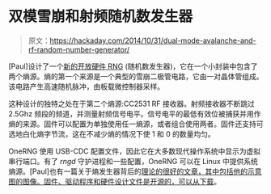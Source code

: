 # 双模雪崩和射频随机数发生器

> 原文：<https://hackaday.com/2014/10/31/dual-mode-avalanche-and-rf-random-number-generator/>

[Paul]设计了一个[新的开放硬件 RNG](http://moonbaseotago.com/onerng/) (随机数发生器)，它在一个小封装中包含了两个熵源。熵的第一个来源是一个典型的雪崩二极管电路，它由一对晶体管组成。该电路产生高速随机脉冲，由板载微控制器采样。

这种设计的独特之处在于第二个熵源:CC2531 RF 接收器。射频接收器不断跳过 2.5Ghz 频段的频道，并测量射频信号电平。信号电平的最低有效位被捕获并用作熵的来源。固件可以配置为单独使用任一熵源，或者组合使用两者。固件还支持可选地白化熵字节流，这在不减少熵的情况下使 1 和 0 的数量均匀。

OneRNG 使用 USB-CDC 配置文件，因此它在大多数现代操作系统中显示为虚拟串行端口。有了 *rngd* 守护进程和一些配置，OneRNG 可以在 Linux 中提供系统熵源。[Paul]也有一篇关于熵发生器背后的[理论的很好的文章，其中包括他的示意图的图像。固件、驱动程序和硬件设计文件是开源的，可以从](http://moonbaseotago.com/onerng/theory.html)[下载](http://moonbaseotago.com/onerng/#downloads)。